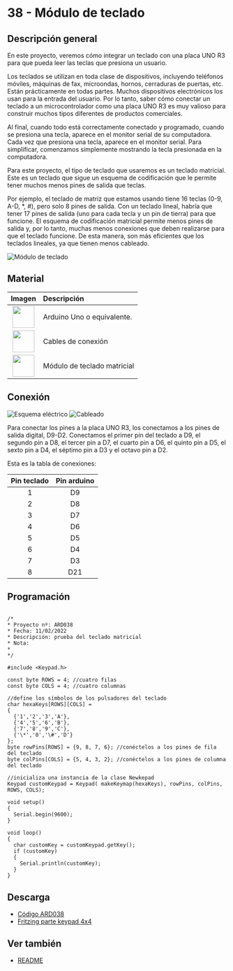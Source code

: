 # 38 - Módulo de teclado

## Descripción general

En este proyecto, veremos cómo integrar un teclado con una placa UNO R3
para que pueda leer las teclas que presiona un usuario.

Los teclados se utilizan en toda clase de dispositivos, incluyendo teléfonos
móviles, máquinas de fax, microondas, hornos, cerraduras de puertas, etc. Están
prácticamente en todas partes. Muchos dispositivos electrónicos los usan para
la entrada del usuario. Por lo tanto, saber cómo conectar un teclado a un
microcontrolador como una placa UNO R3 es muy valioso para construir
muchos tipos diferentes de productos comerciales.

Al final, cuando todo está correctamente conectado y programado, cuando se
presiona una tecla, aparece en el monitor serial de su computadora.
Cada vez que presiona una tecla, aparece en el monitor serial. Para
simplificar, comenzamos simplemente mostrando la tecla presionada en la
computadora.

Para este proyecto, el tipo de teclado que usaremos es un teclado
matricial. Este es un teclado que sigue un esquema de codificación que
le permite tener muchos menos pines de salida que teclas.

Por ejemplo, el teclado de matriz que estamos usando tiene 16 teclas (0-9,
A-D, *, #), pero solo 8 pines de salida. Con un teclado lineal, habría
que tener 17 pines de salida (uno para cada tecla y un pin de tierra)
para que funcione. El esquema de codificación matricial permite menos pines
de salida y, por lo tanto, muchas menos conexiones que deben realizarse
para que el teclado funcione. De esta manera, son más eficientes que los
teclados lineales, ya que tienen menos cableado.

![Módulo de teclado](../imatges/ard/ard_38_01.png)

## Material

|                               Imagen                               | Descripción                |
| :----------------------------------------------------------------: | :------------------------ |
| <img src="./../imatges/mat/mat_unor3.png" width="50" height="50">  | Arduino Uno o equivalente. |
| <img src="./../imatges/mat/mat_cables.png" width="50" height="50"> | Cables de conexión        |
| <img src="./../imatges/mat/mat_teclat.png" width="50" height="50"> | Módulo de teclado matricial |

## Conexión

![Esquema eléctrico](../imatges/ard/ard_38_02.png)
![Cableado](../imatges/ard/ard_38_03.png)

Para conectar los pines a la placa UNO R3, los conectamos a los pines
de salida digital, D9-D2. Conectamos el primer pin del teclado a D9, el
segundo pin a D8, el tercer pin a D7, el cuarto pin a D6, el quinto pin a D5, el sexto pin a D4, el séptimo pin a D3 y el octavo pin a D2.

Esta es la tabla de conexiones:

| Pin teclado | Pin arduino |
| :--------: | :---------: |
|     1      |     D9      |
|     2      |     D8      |
|     3      |     D7      |
|     4      |     D6      |
|     5      |     D5      |
|     6      |     D4      |
|     7      |     D3      |
|     8      |     D21     |

## Programación

```Arduino

/*
* Proyecto nº: ARD038
* Fecha: 11/02/2022
* Descripción: prueba del teclado matricial
* Nota:
*
*/

#include <Keypad.h>

const byte ROWS = 4; //cuatro filas
const byte COLS = 4; //cuatro columnas

//define los símbolos de los pulsadores del teclado
char hexaKeys[ROWS][COLS] =
{
  {'1','2','3','A'},
  {'4','5','6','B'},
  {'7','8','9','C'},
  {'\*','0','\#','D'}
};
byte rowPins[ROWS] = {9, 8, 7, 6}; //conéctelos a los pines de fila del teclado
byte colPins[COLS] = {5, 4, 3, 2}; //conéctelos a los pines de columna del teclado

//inicializa una instancia de la clase Newkepad
Keypad customKeypad = Keypad( makeKeymap(hexaKeys), rowPins, colPins, ROWS, COLS);

void setup()
{
  Serial.begin(9600);
}

void loop()
{
  char customKey = customKeypad.getKey();
  if (customKey)
  {
    Serial.println(customKey);
  }
}
```

## Descarga

- [Código ARD038](https://mega.nz/folder/2KoSwaTa#AxDfZl3717MrwnJ2LUacew)
- [Fritzing parte keypad 4x4](https://mega.nz/file/LXgWTI6I#fNptqZc9mlxgrD5jFckcs6ne6uef0DAioNTZ8yscEWs)

## Ver también

- [README](../README.md)
